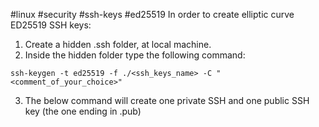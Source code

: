 #linux #security #ssh-keys #ed25519
In order to create elliptic curve ED25519 SSH keys:
1. Create a hidden .ssh folder, at local machine.
2. Inside the hidden folder type the following command:
```
ssh-keygen -t ed25519 -f ./<ssh_keys_name> -C "<comment_of_your_choice>"
```
3. The below command will create one private SSH and one public SSH key (the one ending in .pub)